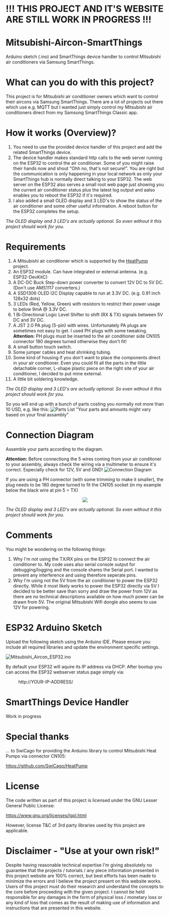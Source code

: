 # !!! THIS PROJECT AND IT'S WEBSITE ARE STILL WORK IN PROGRESS !!!

# Mitsubishi-Aircon-SmartThings
Arduino sketch (.ino) and SmartThings device handler to control Mitsubishi air conditioners via Samsung SmartThings.

# What can you do with this project?
This project is for Mitsubishi air conditioner owners which want to control their aircons via Samsung SmartThings.
There are a lot of projects out there which use e.g. MQTT but I wanted just simply control my Mitsubishi air conditioners direct from my Samsung SmartThings Classic app.

# How it works (Overview)?
1. You need to use the provided device handler of this project and add the related SmartThings device.
2. The device handler makes standard http calls to the web server running on the ESP32 to control the air conditioner.
Some of you might raise their hands now and shout "Ohh no, that's not secure!". You are right but the communication is only happening in your local network as only your SmartThings hub is normally direct talking to your ESP32. 
The web server on the ESP32 also serves a small root web page just showing you the current air conditioner status plus the latest log output and aalso enables you to reboot the ESP32 if it's required.
3. I also added a small OLED display and 3 LED's to show the status of the air conditioner and some other useful information. A reboot button for the ESP32 completes the setup.

_The OLED display and 3 LED's are actually optional. So even without it this project should work for you._

# Requirements 
1. A Mitsubishi air conditioner which is supported by the [HeatPump](https://github.com/SwiCago/HeatPump) project.
2. An ESP32 module. Can have integrated or external antenna. (e.g. ESP32-DevKitC)
3. A DC-DC Buck Step-down power converter to convert 12V DC to 5V DC. (Don't use AMS1117 converters.)
4. A SSD1306 OLED I2C Display capable to run at 3.3V DC. (e.g. 0.91 inch 128x32 dots)
5. 3 LEDs (Red, Yellow, Green) with resistors to restrict their power usage to below 9mA @ 3.3V DC.
6. 1 Bi-Directional Logic Level Shifter to shift (RX & TX) signals between 5V DC and 3V DC.
7. A JST 2.0 PA plug (5-pin) with wires. Unfortunately PA plugs are sometimes not easy to get. I used PH plugs with some tweaking. **Attention:** PH plugs must be inserted to the air conditioner side CN105 connector 180 degrees turned otherwise they don't fit!
8. A small button touch switch.
9. Some jumper cables and heat shrinking tubing.
10. Some kind of housing if you don't want to place the components direct in your air conditioner. Even you could fit all the parts in the little detachable corner, L-shape plastic piece on the right site of your air conditioner, I decided to put mine external.
11. A little bit soldering knowledge.

_The OLED display and 3 LED's are actually optional. So even without it this project should work for you._

So you will end up with a bunch of parts costing you normally not more than 10 USD, e.g. like this:
![Parts List](https://github.com/JMan7777/Mitsubishi-Aircon-SmartThings/blob/master/pictures/Parts.jpg)
"Your parts and amounts might vary based on your final assambly"

# Connection Diagram
Assemble your parts according to the diagram. 

**_Attention:_** Before connectiong the 5 wires coming from your air conditoner to your assembly, always check the wiring via a multimeter to ensure it's correct. Especially check for 12V, 5V and GND!
![Connection Diagram](https://github.com/JMan7777/Mitsubishi-Aircon-SmartThings/blob/master/pictures/Connection_Diagramm.jpg)

If you are using a PH connector (with some trimming to make it smaller), the plug needs to be 180 degree turned to fit the CN105 socket (in my example below the black wire at pin 5 = TX)

<p align="center">
  <img src="https://github.com/JMan7777/Mitsubishi-Aircon-SmartThings/blob/master/pictures/CN105_PH.jpg">
</p>

_The OLED display and 3 LED's are actually optional. So even without it this project should work for you._

# Comments
You might be wondering on the following things:
1. Why I'm not using the TX/RX pins on the ESP32 to connect the air conditioner to. My code uses also serial console output for debugging/logging and the console shares the Serial port. I wanted to prevent any interference and using therefore seperate pins.
2. Why I'm using not the 5V from the air conditioner to power the ESP32 directly. While it most likely works to power the ESP32 directly via 5V I decided to be better save than sorry and draw the power from 12V as there are no technical descriptions available on how much power can be drawn from 5V. The original Mitsubishi Wifi dongle also seems to use 12V for powering.

# ESP32 Arduino Sketch
Upload the following sketch using the Arduino IDE.
Please ensure you include all required libraries and update the environment specific settings.

![Mitsubishi_Aircon_ESP32.ino](https://github.com/JMan7777/Mitsubishi-Aircon-SmartThings/blob/master/ino/Mitsubishi_Aircon_ESP32.ino)

By default your ESP32 will aquire its IP address via DHCP. After bootup you can access the ESP32 webserver status page simply via:
<dl>
  <dd>http://YOUR-IP-ADDRESS/</dd>
</dl>

# SmartThings Device Handler
Work in progress

# Special thanks
... to SwiCago for providing the Arduino library to control Mitsubishi Heat Pumps via connector CN105:

https://github.com/SwiCago/HeatPump

# License
The code written as part of this project is licensed under the GNU Lesser General Public License:

https://www.gnu.org/licenses/lgpl.html

However, license T&C of 3rd party libraries used by this project are applicable.

# Disclaimer - "Use at your own risk!"
Despite having reasonable technical expertise I'm giving absolutely no guarantee that the projects / tutorials / any piece information presented in this project website are 100% correct, but best efforts has been made to minimize the errors and I believe the project present on this website works. Users of this project must do their research and understand the concepts to the core before proceeding with the given project.
I cannot be held responsible for any damages in the form of physical loss / monetary loss or any kind of loss that comes as the result of making use of information and instructions that are presented in this website.
